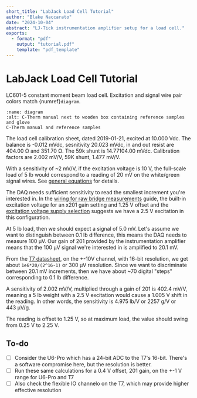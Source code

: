 ```yaml
---
short_title: "LabJack Load Cell Tutorial"
author: "Blake Naccarato"
date: "2024-10-04"
abstract: "LJ-Tick instrumentation amplifier setup for a load cell."
exports:
  - format: "pdf"
    output: "tutorial.pdf"
    template: "pdf_template"
---
```


# LabJack Load Cell Tutorial

LC601-5 constant moment beam load cell. Excitation and signal wire pair colors match {numref}`diagram`.

```{figure} _static/tutorial/diagram.png
:name: diagram
:alt: C-Therm manual next to wooden box containing reference samples and glove
C-Therm manual and reference samples
```

The load cell calibration sheet, dated 2019-01-21, excited at 10.000&nbsp;Vdc. The balance is -0.012&nbsp;mVdc, sesnitivity 20.023&nbsp;mVdc, in and out resist are 404.00&nbsp;Ω and 351.70&nbsp;Ω. The 59k shunt is 14.77104.00&nbsp;mVdc. Calibration factors are 2.002&nbsp;mV/V, 59K shunt, 1.477&nbsp;mV/V.

With a sensitivity of ~2&nbsp;mV/V, if the excitation voltage is 10&nbsp;V, the full-scale load of 5&nbsp;lb would correspond to a reading of 20&nbsp;mV on the white/green signal wires. See [general equations](https://support.labjack.com/docs/strain-gauges-app-note#StrainGauges(AppNote)-GeneralEquations) for details.

The DAQ needs sufficient sensitivity to read the smallest increment you're interested in. In the [wiring for raw bridge measurements](https://support.labjack.com/docs/bridge-circuits-app-note#BridgeCircuits(AppNote)-WiringforRawBridgeMeasurements) guide, the built-in excitation voltage for an x201 gain setting and 1.25&nbsp;V offset and the [excitation voltage supply selection](https://support.labjack.com/docs/bridge-circuits-app-note#BridgeCircuits(AppNote)-ExcitationVoltageSupplySelection) suggests we have a 2.5&nbsp;V excitation in this configuration.

At 5&nbsp;lb load, then we should expect a signal of 5.0&nbsp;mV. Let's assume we want to distinguish between 0.1&nbsp;lb difference, this means the DAQ needs to measure 100&nbsp;μV. Our gain of 201 provided by the instrumentation amplifier means that the 100&nbsp;μV signal we're interested in is amplified to 20.1&nbsp;mV.

From the [T7 datasheet](https://support.labjack.com/docs/14-0-analog-inputs-t-series-datasheet#id-14.0AnalogInputs[T-SeriesDatasheet]-T7), on the +-10V channel, with 16-bit resolution, we get about `1e6*20/(2^16-1)` or 300&nbsp;μV resolution. Since we want to discriminate between 20.1&nbsp;mV increments, then we have about ~70 digital "steps" corresponding to 0.1&nbsp;lb difference.

A sensitivity of 2.002&nbsp;mV/V, multiplied through a gain of 201 is 402.4&nbsp;mV/V, meaning a 5&nbsp;lb weight with a 2.5&nbsp;V excitation would cause a 1.005&nbsp;V shift in the reading. In other words, the sensitivity is 4.975&nbsp;lb/V or 2257&nbsp;g/V or 443&nbsp;μV/g.

The reading is offset to 1.25&nbsp;V, so at maximum load, the value should swing from 0.25&nbsp;V to 2.25&nbsp;V.

## To-do

- [ ] Consider the U6-Pro which has a 24-bit ADC to the T7's 16-bit. There's a software compromise here, but the resolution is better.
- [ ] Run these same calculations for a 0.4&nbsp;V offset, 201 gain, on the +-1&nbsp;V range for U6-Pro and T7
- [ ] Also check the flexible IO channelo on the T7, which may provide higher effective resolution
